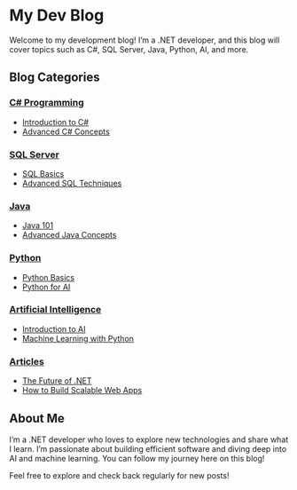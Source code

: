 # My Dev Blog

Welcome to my development blog! I’m a .NET developer, and this blog will cover topics such as C#, SQL Server, Java, Python, AI, and more.

## Blog Categories

### [C# Programming](csharp/)

- [Introduction to C#](csharp/intro-to-csharp.md)
- [Advanced C# Concepts](csharp/advanced-csharp.md)

### [SQL Server](sqlserver/)

- [SQL Basics](sqlserver/sql-basics.md)
- [Advanced SQL Techniques](sqlserver/advanced-sql.md)

### [Java](java/)

- [Java 101](java/java-101.md)
- [Advanced Java Concepts](java/advanced-java.md)

### [Python](python/)

- [Python Basics](python/python-basics.md)
- [Python for AI](python/python-for-ai.md)

### [Artificial Intelligence](ai/)

- [Introduction to AI](ai/ai-introduction.md)
- [Machine Learning with Python](ai/machine-learning.md)

### [Articles](articles/)

- [The Future of .NET](articles/future-of-dotnet.md)
- [How to Build Scalable Web Apps](articles/scalable-web-apps.md)

## About Me

I’m a .NET developer who loves to explore new technologies and share what I learn. I’m passionate about building efficient software and diving deep into AI and machine learning. You can follow my journey here on this blog!

Feel free to explore and check back regularly for new posts!
